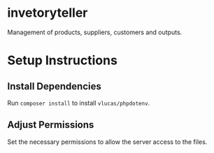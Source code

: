 # invetoryteller
Management of products, suppliers, customers and outputs.
# Setup Instructions

## Install Dependencies
Run `composer install` to install `vlucas/phpdotenv`.


## Adjust Permissions
Set the necessary permissions to allow the server access to the files.

